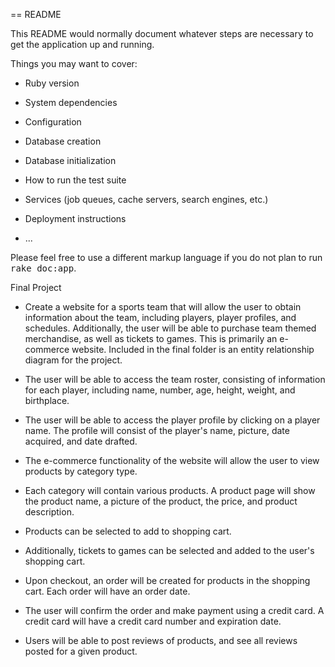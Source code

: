 == README

This README would normally document whatever steps are necessary to get the
application up and running.

Things you may want to cover:

* Ruby version

* System dependencies

* Configuration

* Database creation

* Database initialization

* How to run the test suite

* Services (job queues, cache servers, search engines, etc.)

* Deployment instructions

* ...


Please feel free to use a different markup language if you do not plan to run
<tt>rake doc:app</tt>.

Final Project

* Create a website for a sports team that will allow the user to obtain information about the team,
  including players, player profiles, and schedules. Additionally, the user will be able to purchase
  team themed merchandise, as well as tickets to games. This is primarily an e-commerce website. Included
  in the final folder is an entity relationship diagram for the project.

* The user will be able to access the team roster, consisting of information for each player, including
	name, number, age, height, weight, and birthplace.

* The user will be able to access the player profile by clicking on a player name. The profile will
	consist of the player's name, picture, date acquired, and date drafted.

* The e-commerce functionality of the website will allow the user to view products by category type.

* Each category will contain various products. A product page will show the product name, a picture
	of the product, the price, and product description.

* Products can be selected to add to shopping cart.

* Additionally, tickets to games can be selected and added to the user's shopping cart.

* Upon checkout, an order will be created for products in the shopping cart. Each order will have
	an order date.

* The user will confirm the order and make payment using a credit card. A credit card will have
	a credit card number and expiration date.

* Users will be able to post reviews of products, and see all reviews posted for a given product.







